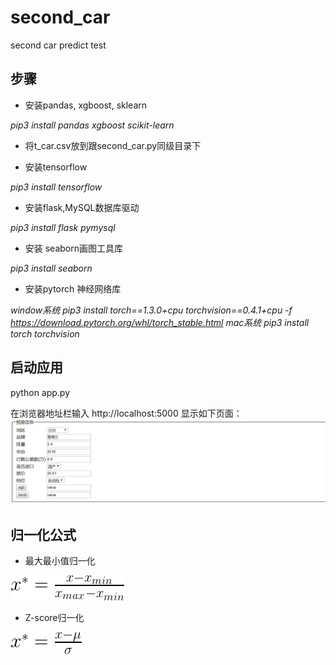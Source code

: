 
# second_car
second car predict test
## 步骤
* 安装pandas, xgboost, sklearn

 _pip3 install pandas xgboost scikit-learn_
 
 * 将t_car.csv放到跟second_car.py同级目录下
 
* 安装tensorflow

_pip3 install tensorflow_

* 安装flask,MySQL数据库驱动

_pip3 install flask pymysql_

* 安装 seaborn画图工具库

_pip3 install seaborn_

* 安装pytorch 神经网络库

_window系统 pip3 install torch==1.3.0+cpu torchvision==0.4.1+cpu -f https://download.pytorch.org/whl/torch_stable.html_
_mac系统 pip3 install torch torchvision_

## 启动应用
python app.py

在浏览器地址栏输入 http://localhost:5000 显示如下页面：
![](images/index.png)

## 归一化公式
* 最大最小值归一化

![min-max](images/min-max.png)
* Z-score归一化

![z-score](images/z-score.png)
